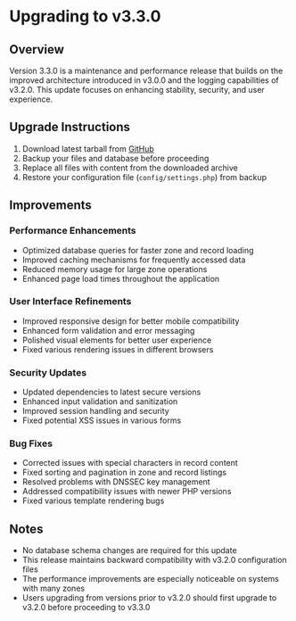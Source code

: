 # Upgrading to v3.3.0

## Overview

Version 3.3.0 is a maintenance and performance release that builds on the improved architecture introduced in v3.0.0 and the logging capabilities of v3.2.0. This update focuses on enhancing stability, security, and user experience.

## Upgrade Instructions

1. Download latest tarball from [GitHub](https://github.com/poweradmin/poweradmin/releases/tag/v3.3.0)
2. Backup your files and database before proceeding
3. Replace all files with content from the downloaded archive
4. Restore your configuration file (`config/settings.php`) from backup

## Improvements

### Performance Enhancements
- Optimized database queries for faster zone and record loading
- Improved caching mechanisms for frequently accessed data
- Reduced memory usage for large zone operations
- Enhanced page load times throughout the application

### User Interface Refinements
- Improved responsive design for better mobile compatibility
- Enhanced form validation and error messaging
- Polished visual elements for better user experience
- Fixed various rendering issues in different browsers

### Security Updates
- Updated dependencies to latest secure versions
- Enhanced input validation and sanitization
- Improved session handling and security 
- Fixed potential XSS issues in various forms

### Bug Fixes
- Corrected issues with special characters in record content
- Fixed sorting and pagination in zone and record listings
- Resolved problems with DNSSEC key management
- Addressed compatibility issues with newer PHP versions
- Fixed various template rendering bugs

## Notes

- No database schema changes are required for this update
- This release maintains backward compatibility with v3.2.0 configuration files
- The performance improvements are especially noticeable on systems with many zones
- Users upgrading from versions prior to v3.2.0 should first upgrade to v3.2.0 before proceeding to v3.3.0